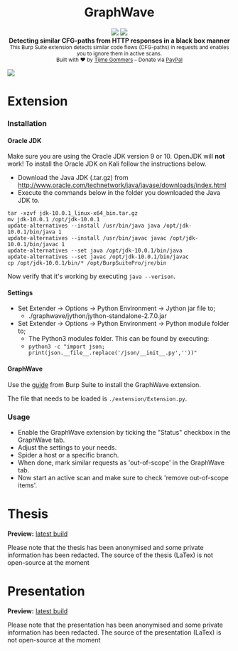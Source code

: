 <h1 align="center">GraphWave</h1>
<p align="center">
    <a href="https://github.com/tijme/graphwave/blob/master/LICENSE.md"><img src="https://raw.finnwea.com/shield/?firstText=License&secondText=MIT" /></a>
    <a href="https://github.com/tijme/graphwave/releases"><img src="https://raw.finnwea.com/shield/?typeKey=SemverVersion&typeValue1=graphwave&typeValue2=master&typeValue4=Beta&cache=5"></a>
    <br/>
    <b>Detecting similar CFG-paths from HTTP responses in a black box manner</b>
    <br/>
    <sub>This Burp Suite extension detects similar code flows (CFG-paths) in requests and enables you to ignore them in active scans.</sub>
    <br/>
    <sub>Built with ❤︎ by <a href="https://twitter.com/finnwea">Tijme Gommers</a> – Donate via <a href="https://www.paypal.me/tijmegommers/5">PayPal</a></sub>
</p>

<img src="https://github.com/tijme/graphwave/raw/master/.github/preview.png" />

# Extension

### Installation

#### Oracle JDK

Make sure you are using the Oracle JDK version 9 or 10. OpenJDK will **not** work! To install the Oracle JDK on Kali follow the instructions below.

* Download the Java JDK (.tar.gz) from http://www.oracle.com/technetwork/java/javase/downloads/index.html
* Execute the commands below in the folder you downloaded the Java JDK to.

```
tar -xzvf jdk-10.0.1_linux-x64_bin.tar.gz
mv jdk-10.0.1 /opt/jdk-10.0.1
update-alternatives --install /usr/bin/java java /opt/jdk-10.0.1/bin/java 1
update-alternatives --install /usr/bin/javac javac /opt/jdk-10.0.1/bin/javac 1
update-alternatives --set java /opt/jdk-10.0.1/bin/java
update-alternatives --set javac /opt/jdk-10.0.1/bin/javac
cp /opt/jdk-10.0.1/bin/* /opt/BurpSuitePro/jre/bin
```

Now verify that it's working by executing `java --verison`.

#### Settings

* Set Extender -> Options -> Python Environment -> Jython jar file to;
    * ./graphwave/jython/jython-standalone-2.7.0.jar
* Set Extender -> Options -> Python Environment -> Python module folder to;
    * The Python3 modules folder. This can be found by executing:
    * `python3 -c "import json; print(json.__file__.replace('/json/__init__.py',''))"`

#### GraphWave

Use the [guide](https://support.portswigger.net/customer/portal/articles/1965930-how-to-install-an-extension-in-burp-suite) from Burp Suite to install the GraphWave extension.

The file that needs to be loaded is `./extension/Extension.py`.

### Usage

* Enable the GraphWave extension by ticking the "Status" checkbox in the GraphWave tab.
* Adjust the settings to your needs.
* Spider a host or a specific branch.
* When done, mark similar requests as 'out-of-scope' in the GraphWave tab.
* Now start an active scan and make sure to check 'remove out-of-scope items'.

# Thesis

**Preview:** [latest build](https://github.com/tijme/graphwave/blob/master/.github/thesis-graphwave-tijme-gommers.pdf)

Please note that the thesis has been anonymised and some private information has been redacted. The source of the thesis (LaTex) is not open-source at the moment

# Presentation

**Preview:** [latest build](https://github.com/tijme/graphwave/blob/master/.github/presentation-graphwave-tijme-gommers.pdf)

Please note that the presentation has been anonymised and some private information has been redacted. The source of the presentation (LaTex) is not open-source at the moment
